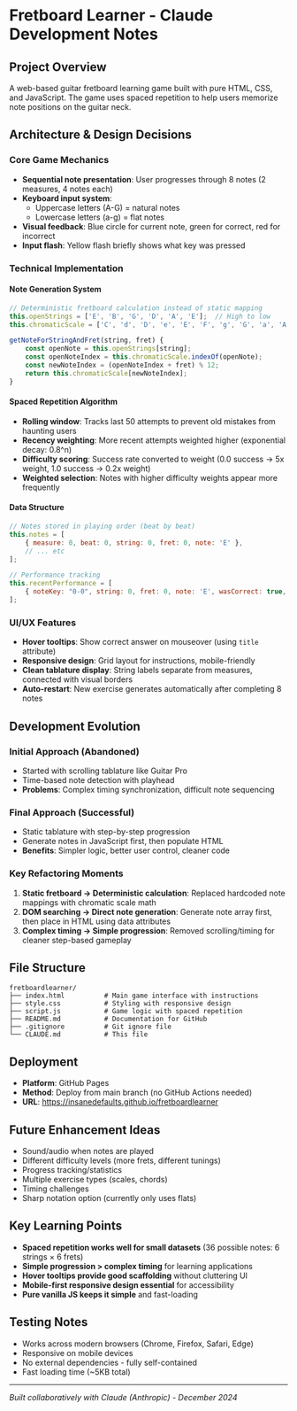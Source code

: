 # Fretboard Learner - Claude Development Notes

## Project Overview
A web-based guitar fretboard learning game built with pure HTML, CSS, and JavaScript. The game uses spaced repetition to help users memorize note positions on the guitar neck.

## Architecture & Design Decisions

### Core Game Mechanics
- **Sequential note presentation**: User progresses through 8 notes (2 measures, 4 notes each)
- **Keyboard input system**: 
  - Uppercase letters (A-G) = natural notes
  - Lowercase letters (a-g) = flat notes
- **Visual feedback**: Blue circle for current note, green for correct, red for incorrect
- **Input flash**: Yellow flash briefly shows what key was pressed

### Technical Implementation

#### Note Generation System
```javascript
// Deterministic fretboard calculation instead of static mapping
this.openStrings = ['E', 'B', 'G', 'D', 'A', 'E'];  // High to low
this.chromaticScale = ['C', 'd', 'D', 'e', 'E', 'F', 'g', 'G', 'a', 'A', 'b', 'B'];

getNoteForStringAndFret(string, fret) {
    const openNote = this.openStrings[string];
    const openNoteIndex = this.chromaticScale.indexOf(openNote);
    const newNoteIndex = (openNoteIndex + fret) % 12;
    return this.chromaticScale[newNoteIndex];
}
```

#### Spaced Repetition Algorithm
- **Rolling window**: Tracks last 50 attempts to prevent old mistakes from haunting users
- **Recency weighting**: More recent attempts weighted higher (exponential decay: 0.8^n)
- **Difficulty scoring**: Success rate converted to weight (0.0 success → 5x weight, 1.0 success → 0.2x weight)
- **Weighted selection**: Notes with higher difficulty weights appear more frequently

#### Data Structure
```javascript
// Notes stored in playing order (beat by beat)
this.notes = [
    { measure: 0, beat: 0, string: 0, fret: 0, note: 'E' },
    // ... etc
];

// Performance tracking
this.recentPerformance = [
    { noteKey: "0-0", string: 0, fret: 0, note: 'E', wasCorrect: true, timestamp: Date.now() }
];
```

### UI/UX Features
- **Hover tooltips**: Show correct answer on mouseover (using `title` attribute)
- **Responsive design**: Grid layout for instructions, mobile-friendly
- **Clean tablature display**: String labels separate from measures, connected with visual borders
- **Auto-restart**: New exercise generates automatically after completing 8 notes

## Development Evolution

### Initial Approach (Abandoned)
- Started with scrolling tablature like Guitar Pro
- Time-based note detection with playhead
- **Problems**: Complex timing synchronization, difficult note sequencing

### Final Approach (Successful)
- Static tablature with step-by-step progression
- Generate notes in JavaScript first, then populate HTML
- **Benefits**: Simpler logic, better user control, cleaner code

### Key Refactoring Moments
1. **Static fretboard → Deterministic calculation**: Replaced hardcoded note mappings with chromatic scale math
2. **DOM searching → Direct note generation**: Generate note array first, then place in HTML using data attributes
3. **Complex timing → Simple progression**: Removed scrolling/timing for cleaner step-based gameplay

## File Structure
```
fretboardlearner/
├── index.html          # Main game interface with instructions
├── style.css           # Styling with responsive design
├── script.js           # Game logic with spaced repetition
├── README.md           # Documentation for GitHub
├── .gitignore          # Git ignore file
└── CLAUDE.md           # This file
```

## Deployment
- **Platform**: GitHub Pages
- **Method**: Deploy from main branch (no GitHub Actions needed)
- **URL**: https://insanedefaults.github.io/fretboardlearner

## Future Enhancement Ideas
- Sound/audio when notes are played
- Different difficulty levels (more frets, different tunings)
- Progress tracking/statistics
- Multiple exercise types (scales, chords)
- Timing challenges
- Sharp notation option (currently only uses flats)

## Key Learning Points
- **Spaced repetition works well for small datasets** (36 possible notes: 6 strings × 6 frets)
- **Simple progression > complex timing** for learning applications
- **Hover tooltips provide good scaffolding** without cluttering UI
- **Mobile-first responsive design essential** for accessibility
- **Pure vanilla JS keeps it simple** and fast-loading

## Testing Notes
- Works across modern browsers (Chrome, Firefox, Safari, Edge)
- Responsive on mobile devices
- No external dependencies - fully self-contained
- Fast loading time (~5KB total)

---
*Built collaboratively with Claude (Anthropic) - December 2024*